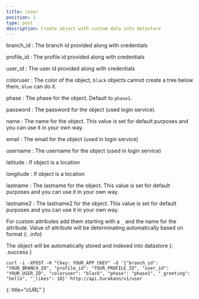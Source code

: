 ```yaml
---
title: /user
position: 1
type: post
description: Create object with custom data into datastore
---
```

branch_id
: The branch id provided along with credentials

profile_id
: The profile id provided along with credentials

user_id
: The user id provided along with credentials

coloruser
: The color of the object, `black` objects cannot create a tree below them, `blue` can do it.

phase
: The phase for the object. Default to `phase1`.

password
: The password for the object (used login service).

name
: The name for the object. This value is set for default purposes and you can use it in your own way.

email
: The email for the object (used in login service)

username
: The username for the object (used in login service)

latitude
: If object is a location

longitude
: If object is a location

lastname
: The lastname for the object. This value is set for default purposes and you can use it in your own way.

lastname2
: The lastname2 for the object. This value is set for default purposes and you can use it in your own way.

For custom attributes add them starting with a `_` and the name for the attribute. Value of attribute will be determinating automatically based on format
{: .info}

The object will be automatically stored and indexed into datastore
{: .success }

~~~ shell
curl -i -XPOST -H "Ckey: YOUR_APP_CKEY" -d '{"branch_id": "YOUR_BRANCH_ID", "profile_id": "YOUR_PROFILE_ID", "user_id": "YOUR_USER_ID", "coloruser": "black", "phase": "phase1", "_greeting": "hello", "_likes": 10}' http://api.hurakann/v1/user
~~~
{: title="cURL" }

